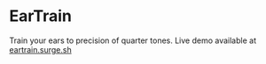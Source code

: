 # EarTrain
Train your ears to precision of quarter tones.
Live demo available at [eartrain.surge.sh](http://eartrain.surge.sh)
